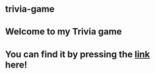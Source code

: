 # trivia-game
<h1>Welcome to my Trivia game<h1>
<p>You can find it by pressing the <a href="">link</a> here!</p>
